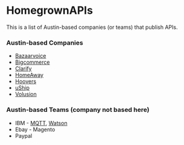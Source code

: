 HomegrownAPIs
=============

This is a list of Austin-based companies (or teams) that publish APIs.


### Austin-based Companies

* [Bazaarvoice](http://www.bazaarvoice.com/)
* [Bigcommerce](https://www.bigcommerce.com/)
* [Clarify](http://clarify.io/)
* [HomeAway](http://www.homeaway.com/)
* [Hoovers](http://www.hoovers.com/)
* [uShip](http://www.uship.com/)
* [Volusion](http://www.volusion.com/)

### Austin-based Teams (company not based here)

* IBM - [MQTT](http://mqtt.org/), [Watson](http://www.ibm.com/smarterplanet/us/en/ibmwatson/)
* Ebay - Magento
* Paypal
